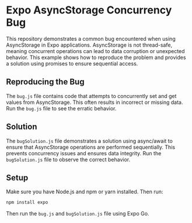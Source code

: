 # Expo AsyncStorage Concurrency Bug

This repository demonstrates a common bug encountered when using AsyncStorage in Expo applications.  AsyncStorage is not thread-safe, meaning concurrent operations can lead to data corruption or unexpected behavior. This example shows how to reproduce the problem and provides a solution using promises to ensure sequential access.

## Reproducing the Bug

The `bug.js` file contains code that attempts to concurrently set and get values from AsyncStorage.  This often results in incorrect or missing data.  Run the `bug.js` file to see the erratic behavior.

## Solution

The `bugSolution.js` file demonstrates a solution using async/await to ensure that AsyncStorage operations are performed sequentially. This prevents concurrency issues and ensures data integrity.  Run the `bugSolution.js` file to observe the correct behavior.

## Setup

Make sure you have Node.js and npm or yarn installed.  Then run:
```bash
npm install expo
```
Then run the `bug.js` and `bugSolution.js` file using Expo Go.